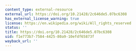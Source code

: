 ```yaml
---
content_type: external-resource
external_url: https://doi.org/10.21428/2c646de5.07bc6308
has_external_license_warning: true
license: https://en.wikipedia.org/wiki/All_rights_reserved
status: ''
title: https://doi.org/10.21428/2c646de5.07bc6308
uid: f1e773b7-7584-4425-80a9-10efdf65873f
wayback_url: ''
---
```

